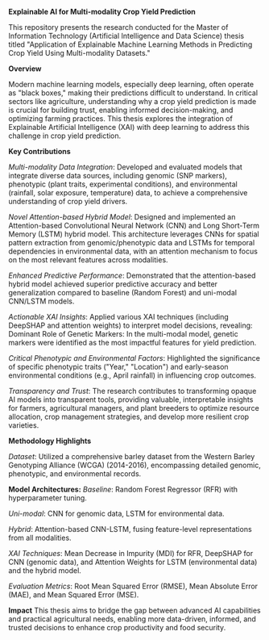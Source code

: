 ****Explainable AI for Multi-modality Crop Yield Prediction****

This repository presents the research conducted for the Master of Information Technology (Artificial Intelligence and Data Science) thesis titled "Application of Explainable Machine Learning Methods in Predicting Crop Yield Using Multi-modality Datasets."

**Overview**

Modern machine learning models, especially deep learning, often operate as "black boxes," making their predictions difficult to understand. In critical sectors like agriculture, understanding why a crop yield prediction is made is crucial for building trust, enabling informed decision-making, and optimizing farming practices. This thesis explores the integration of Explainable Artificial Intelligence (XAI) with deep learning to address this challenge in crop yield prediction.

**Key Contributions**

*Multi-modality Data Integration*: Developed and evaluated models that integrate diverse data sources, including genomic (SNP markers), phenotypic (plant traits, experimental conditions), and environmental (rainfall, solar exposure, temperature) data, to achieve a comprehensive understanding of crop yield drivers.

*Novel Attention-based Hybrid Model*: Designed and implemented an Attention-based Convolutional Neural Network (CNN) and Long Short-Term Memory (LSTM) hybrid model. This architecture leverages CNNs for spatial pattern extraction from genomic/phenotypic data and LSTMs for temporal dependencies in environmental data, with an attention mechanism to focus on the most relevant features across modalities.

*Enhanced Predictive Performance*: Demonstrated that the attention-based hybrid model achieved superior predictive accuracy and better generalization compared to baseline (Random Forest) and uni-modal CNN/LSTM models.

*Actionable XAI Insights*: Applied various XAI techniques (including DeepSHAP and attention weights) to interpret model decisions, revealing:
Dominant Role of Genetic Markers: In the multi-modal model, genetic markers were identified as the most impactful features for yield prediction.

*Critical Phenotypic and Environmental Factors*: Highlighted the significance of specific phenotypic traits ("Year," "Location") and early-season environmental conditions (e.g., April rainfall) in influencing crop outcomes.

*Transparency and Trust*: The research contributes to transforming opaque AI models into transparent tools, providing valuable, interpretable insights for farmers, agricultural managers, and plant breeders to optimize resource allocation, crop management strategies, and develop more resilient crop varieties.


**Methodology Highlights**

*Dataset*: Utilized a comprehensive barley dataset from the Western Barley Genotyping Alliance (WCGA) (2014-2016), encompassing detailed genomic, phenotypic, and environmental records.


**Model Architectures:**
*Baseline*: Random Forest Regressor (RFR) with hyperparameter tuning.

*Uni-modal*: CNN for genomic data, LSTM for environmental data.

*Hybrid*: Attention-based CNN-LSTM, fusing feature-level representations from all modalities.

*XAI Techniques*: Mean Decrease in Impurity (MDI) for RFR, DeepSHAP for CNN (genomic data), and Attention Weights for LSTM (environmental data) and the hybrid model.

*Evaluation Metrics*: Root Mean Squared Error (RMSE), Mean Absolute Error (MAE), and Mean Squared Error (MSE).

**Impact**
This thesis aims to bridge the gap between advanced AI capabilities and practical agricultural needs, enabling more data-driven, informed, and trusted decisions to enhance crop productivity and food security.